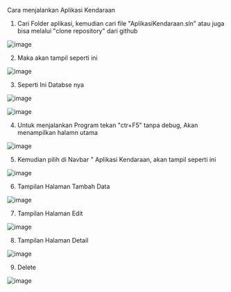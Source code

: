 Cara menjalankan Aplikasi Kendaraan

1. Cari Folder aplikasi, kemudian cari file "AplikasiKendaraan.sln" atau juga bisa melalui "clone repository" dari github

![image](https://user-images.githubusercontent.com/63331958/192067998-3d32062b-69a1-41b1-b8e9-fac820db8034.png)

2. Maka akan tampil seperti ini

![image](https://user-images.githubusercontent.com/63331958/192068124-67d2ece1-da60-412b-9502-51bf1e1ac423.png)

3. Seperti Ini Databse nya 

![image](https://user-images.githubusercontent.com/63331958/192068227-99c5f62f-677d-444c-9ffe-972a741dfc42.png)

![image](https://user-images.githubusercontent.com/63331958/192068790-5a652720-0069-4af4-891c-5f9ce2ce611d.png)

4. Untuk menjalankan Program tekan "ctr+F5" tanpa debug, Akan menampilkan halamn utama

![image](https://user-images.githubusercontent.com/63331958/192068858-572a2410-c1ff-4dc2-8845-ddd826de8709.png)

5. Kemudian pilih di Navbar " Aplikasi Kendaraan, akan tampil seperti ini

![image](https://user-images.githubusercontent.com/63331958/192068899-f489d7a4-8826-4f78-b9b3-f4c7ca9b6ed3.png)

6. Tampilan Halaman Tambah Data

![image](https://user-images.githubusercontent.com/63331958/192069103-9278c050-7c02-43ec-9222-e3a710b09ee6.png)

7. Tampilan Halaman Edit

![image](https://user-images.githubusercontent.com/63331958/192069169-71819980-a5d0-44dc-a2be-02a5ee3d8030.png)

8. Tampilan Halaman Detail

![image](https://user-images.githubusercontent.com/63331958/192069257-1dfe63cf-3330-4c5a-a7de-6b40cbdfda08.png)

9. Delete

![image](https://user-images.githubusercontent.com/63331958/192069307-570a5382-73ed-43ba-8903-6b25b70419aa.png)
